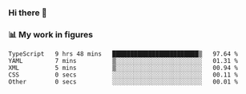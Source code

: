 ### Hi there 👋

### 📊 My work in figures

<!--START_SECTION:waka-->

```text
TypeScript   9 hrs 48 mins   ████████████████████████▒   97.64 %
YAML         7 mins          ▒░░░░░░░░░░░░░░░░░░░░░░░░   01.31 %
XML          5 mins          ▒░░░░░░░░░░░░░░░░░░░░░░░░   00.94 %
CSS          0 secs          ░░░░░░░░░░░░░░░░░░░░░░░░░   00.11 %
Other        0 secs          ░░░░░░░░░░░░░░░░░░░░░░░░░   00.01 %
```

<!--END_SECTION:waka-->
